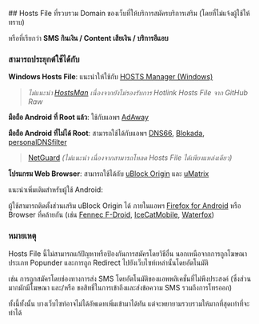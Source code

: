﻿﻿## Hosts File ที่รวบรวม Domain ของเว็บที่ให้บริการสมัครบริการเสริม (โดยที่ไม่แจ้งผู้ใช้ให้ทราบ)

หรือที่เรียกว่า **SMS กินเงิน / Content เสียเงิน / บริการอีแอบ**

### สามารถประยุกต์ใช้ได้กับ
**Windows Hosts File**: แนะนำให้ใช้กับ [HOSTS Manager (Windows)](https://github.com/henrypp/hostsmgr)
> *ไม่แนะนำ [HostsMan](http://www.abelhadigital.com/hostsman) เนื่องจากยังไม่รองรับการ Hotlink Hosts File จาก GitHub Raw*

**มือถือ Android ที่ Root แล้ว**: ใช้กับแอพฯ [AdAway](https://github.com/AdAway/AdAway)

**มือถือ Android ที่ไม่ได้ Root**: สามารถใช้ได้กับแอพฯ [DNS66](https://github.com/julian-klode/dns66), [Blokada](https://github.com/blokadaorg/blokada), [personalDNSfilter](https://zenz-solutions.de/personaldnsfilter)
> [NetGuard](https://github.com/M66B/NetGuard) *(ไม่แนะนำ เนื่องจากสามารถโหลด Hosts File ได้เพียงแหล่งเดียว)*

**โปรแกรม Web Browser**: สามารถใช้ได้กับ [uBlock Origin](https://github.com/gorhill/uBlock) และ [uMatrix](https://github.com/gorhill/uMatrix)

แนะนำเพิ่มเติมสำหรับผู้ใช้ Android:

ผู้ใช้สามารถติดตั้งส่วนเสริม uBlock Origin ได้ ภายในแอพฯ [Firefox for Android](https://play.google.com/store/apps/details?id=org.mozilla.firefox) หรือ Browser ที่คล้ายกัน (เช่น [Fennec F-Droid](https://f-droid.org/en/packages/org.mozilla.fennec_fdroid), [IceCatMobile](https://f-droid.org/packages/org.gnu.icecat), [Waterfox](https://play.google.com/store/apps/details?id=org.waterfoxproject.waterfox))

### หมายเหตุ

Hosts File นี้ไม่สามารถแก้ปัญหาหรือป้องกันการสมัครโดยวิธีอื่น นอกเหนือจากการถูกโฆษณาประเภท Popunder และการถูก Redirect ไปยังเว็บไซท์เหล่านั้นโดยอัตโนมัติ

เช่น การถูกสมัครโดยช่องทางการส่ง SMS โดยอัตโนมัติของแอพพลิเคชั่นที่ไม่พึงประสงค์ (ซึ่งส่วนมากมักมีโฆษณา และ/หรือ ขอสิทธิ์ในการเข้าถึงและส่งข้อความ SMS รวมถึงการโทรออก)

ทั้งนี้ทั้งนั้น บางเว็บไซท์อาจไม่ได้อัพเดทเพิ่มเข้ามาได้ทัน แต่จะพยายามรวบรวมให้มากที่สุดเท่าที่จะทำได้